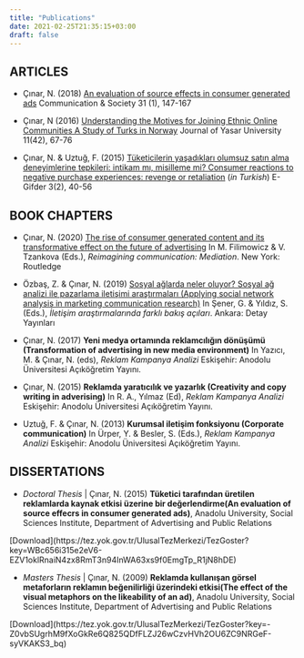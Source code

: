 ```yaml
---
title: "Publications"
date: 2021-02-25T21:35:15+03:00
draft: false
---
```


## ARTICLES

+ Çınar, N. (2018) [An evaluation of source effects in consumer generated ads](http://www.unav.es/fcom/communication-society/en/resumen.php?art_id=667)
Communication & Society
31 (1), 147-167


+ Çınar, N (2016) [Understanding the Motives for Joining Ethnic Online Communities A Study of Turks in Norway](http://journal.yasar.edu.tr/wp-content/uploads/2016/08/Nisan-2016-Say%C4%B1s%C4%B1.pdf)
Journal of Yasar University
11(42), 67-76

+ Çınar, N. & Uztuğ, F. (2015) [Tüketicilerin yaşadıkları olumsuz satın alma deneyimlerine tepkileri: intikam mı, misilleme mi? Consumer reactions to negative purchase experiences: revenge or retaliation](https://dergipark.org.tr/e-gifder/article/98553) (*in Turkish*)
E-Gifder
3(2), 40-56

## BOOK CHAPTERS

+ Çınar, N. (2020) [The rise of consumer generated content and its transformative effect on the future of advertising](https://www.taylorfrancis.com/books/e/9781351015431/chapters/10.4324/9781351015431-12) In M. Filimowicz & V. Tzankova (Eds.), *Reimagining communication: Mediation*. New York: Routledge

+ Özbaş, Z. & Çınar, N. (2019) [Sosyal ağlarda neler oluyor? Sosyal ağ analizi ile pazarlama iletişimi araştırmaları (Applying social network analysis in marketing communication research)](https://www.detayyayin.com.tr/urun/iletisim-arastirmalarinda-farkli-bakis-acilari) In Şener, G. & Yıldız, S. (Eds.), *İletişim araştırmalarında farklı bakış açıları*. Ankara: Detay Yayınları  

+ Çınar, N. (2017) **Yeni medya ortamında reklamcılığın dönüşümü (Transformation of advertising in new media environment)** In Yazıcı, M. & Çınar, N. (eds), *Reklam Kampanya Analizi* Eskişehir: Anodolu Üniversitesi Açıköğretim Yayını.

+ Çınar, N. (2015) **Reklamda yaratıcılık ve yazarlık (Creativity and copy writing in adverising)** In R. A., Yılmaz (Ed), *Reklam Kampanya Analizi* Eskişehir: Anodolu Üniversitesi Açıköğretim Yayını.

+ Uztuğ, F. & Çınar, N. (2013) **Kurumsal iletişim fonksiyonu (Corporate communication)** In Ürper, Y. & Besler, S. (Eds.), *Reklam Kampanya Analizi* Eskişehir: Anodolu Üniversitesi Açıköğretim Yayını.

## DISSERTATIONS

+ *Doctoral Thesis* | Çınar, N. (2015) **Tüketici tarafından üretilen reklamlarda kaynak etkisi üzerine bir değerlendirme(An evaluation of source effecrs in consumer generated ads)**, Anadolu University, Social Sciences Institute, Department of Advertising and Public Relations 
<p>[Download](https://tez.yok.gov.tr/UlusalTezMerkezi/TezGoster?key=WBc656i315e2eV6-EZV1oklRnaiN4zx8RmT3n94InWA63xs9f0EmgTp_R1jN8hDE)

+ *Masters Thesis*  | Çınar, N. (2009) **Reklamda kullanışan görsel metaforların reklamın beğenilirliği üzerindeki etkisi(The effect of the visual metaphors on the likeability of an ad)**, Anadolu University, Social Sciences Institute, Department of Advertising and Public Relations 
<p>[Download](https://tez.yok.gov.tr/UlusalTezMerkezi/TezGoster?key=-Z0vbSUgrhM9fXoGkRe6Q825QDfFLZJ26wCzvHVh2OU6ZC9NRGeF-syVKAKS3_bq)
